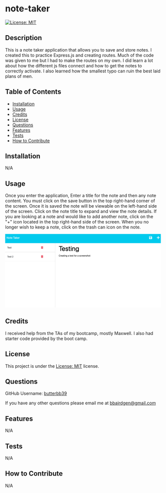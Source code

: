 # note-taker
[![License: MIT](https://img.shields.io/badge/License-MIT-yellow.svg)](https://opensource.org/licenses/MIT)

  ## Description
  
  This is a note taker application that allows you to save and store notes. I created this to practice Express.js and creating routes. Much of the code was given to me but I had to make the routes on my own. I did learn a lot about how the different js files connect and how to get the notes to correctly activate. I also learned how the smallest typo can ruin the best laid plans of men. 
   
  ## Table of Contents 
  
  - [Installation](#installation)
  - [Usage](#usage)
  - [Credits](#credits)
  - [License](#license)
  - [Questions](#questions)
  - [Features](#features)
  - [Tests](#tests)
  - [How to Contribute](#how-to-contribute)

  
  ## Installation
  
 N/A
  
  ## Usage
  
  Once you enter the application, Enter a title for the note and then any note content. You must click on the save button in the top right-hand corner of the screen. Once it is saved the note will be viewable on the left-hand side of the screen. Click on the note title to expand and view the note details. If you are looking at a note and would like to add another note, click on the "+" icon located in the top right-hand side of the screen. When you no longer wish to keep a note, click on the trash can icon on the note. 

  ![image of note taker page](./public/assets/image/Screenshot%202023-03-08%20at%2010.24.04%20PM.png)
  
  ## Credits
  
  I received help from the TAs of my bootcamp, mostly Maxwell. I also had starter code provided by the boot camp. 
  
  ## License

  This project is under the [License: MIT](https://opensource.org/licenses/MIT) license.

  ## Questions

  GitHub Username: [butterbb39](https://github.com/butterbb39)

  If you have any other questions please email me at [bbairdgen@gmail.com](mailto:bbairdgen@gmail.com)
  
  ## Features
  
  N/A
  
  ## Tests

  N/A

  ## How to Contribute
  
  N/A